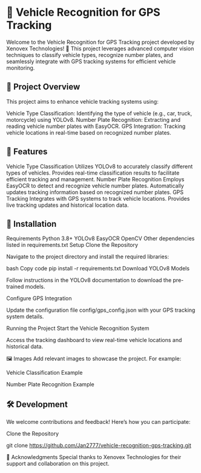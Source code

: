 <h1>🚗 Vehicle Recognition for GPS Tracking</h1>

Welcome to the Vehicle Recognition for GPS Tracking project developed by Xenovex Technologies! 🌟 This project leverages advanced computer vision techniques to classify vehicle types, recognize number plates, and seamlessly integrate with GPS tracking systems for efficient vehicle monitoring.

<h2>📸 Project Overview</h2>
This project aims to enhance vehicle tracking systems using:

Vehicle Type Classification: Identifying the type of vehicle (e.g., car, truck, motorcycle) using YOLOv8.
Number Plate Recognition: Extracting and reading vehicle number plates with EasyOCR.
GPS Integration: Tracking vehicle locations in real-time based on recognized number plates.

<h2>🚀 Features</h2>
Vehicle Type Classification
Utilizes YOLOv8 to accurately classify different types of vehicles.
Provides real-time classification results to facilitate efficient tracking and management.
Number Plate Recognition
Employs EasyOCR to detect and recognize vehicle number plates.
Automatically updates tracking information based on recognized number plates.
GPS Tracking
Integrates with GPS systems to track vehicle locations.
Provides live tracking updates and historical location data.

<h2>📂 Installation</h2>

Requirements
Python 3.8+
YOLOv8
EasyOCR
OpenCV
Other dependencies listed in requirements.txt
Setup
Clone the Repository

Navigate to the project directory and install the required libraries:

bash
Copy code
pip install -r requirements.txt
Download YOLOv8 Models

Follow instructions in the YOLOv8 documentation to download the pre-trained models.

Configure GPS Integration

Update the configuration file config/gps_config.json with your GPS tracking system details.

Running the Project
Start the Vehicle Recognition System

Access the tracking dashboard to view real-time vehicle locations and historical data.

🖼️ Images
Add relevant images to showcase the project. For example:

Vehicle Classification Example


Number Plate Recognition Example


<h2>🛠️ Development</h2>
We welcome contributions and feedback! Here’s how you can participate:

Clone the Repository

git clone https://github.com/Jan2777/vehicle-recognition-gps-tracking.git


🤝 Acknowledgments
Special thanks to Xenovex Technologies for their support and collaboration on this project.
